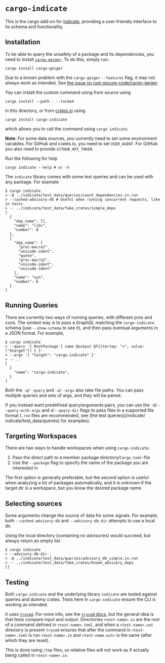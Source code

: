 # `cargo-indicate`

This is the cargo add-on for [indicate](./indicate), providing a user-friendly
interface to its schema and functionality.

## Installation

To be able to query the unsafety of a package and its dependencies, you need to
install [`cargo-geiger`](https://github.com/rust-secure-code/cargo-geiger).
To do this, simply run:

```ignore
cargo install cargo-geiger
```

Due to a known problem with the `cargo-geiger` `--features` flag, it may not
always work as intended. See 
[the issue on rust-secure-code/cargo-geiger](https://github.com/rust-secure-code/cargo-geiger/issues/379).

You can install the custom command using from source using

```ignore
cargo install --path . --locked
```

in this directory, or from [crates.io](https://crates.io) using

```ignore
cargo install cargo-indicate
```

which allows you to call the command using `cargo indicate`.

**Note**: For some data sources, you currently need to set some environment variables.
For GitHub and crates.io, you need to set `USER_AGENT`. For GitHub you also need to
provide `GITHUB_API_TOKEN`.

Run the following for help

```ignore
cargo indicate --help # or -h
```

The `indicate` library comes with some test queries and can be used with any
package. For example

```console
$ cargo indicate 
> -Q ../indicate/test_data/queries/count_dependencies.in.ron
> --cached-advisory-db # Useful when running concurrent requests, like in tests
> -- ../indicate/test_data/fake_crates/simple_deps
[
  {
    "dep_name": [],
    "name": "libc",
    "number": 0
  },
  {
    "dep_name": [
      "proc-macro2",
      "unicode-ident",
      "quote",
      "proc-macro2",
      "unicode-ident",
      "unicode-ident"
    ],
    "name": "syn",
    "number": 6
  }
]
```

## Running Queries

There are currently two ways of running queries, with different pros and cons.
The simlest way is to pass a GraphQL matching the `cargo-indicate` schema (use `--show-schema` to see it),
and then pass eventual arguments in a JSON format. For example,

```console
$ cargo indicate
> --query '{ RootPackage { name @output @filter(op: "=", value: ["$target"]) } }'
> --args '{ "target": "cargo-indicate" }'
> -- .
[
  {
    "name": "cargo-indicate",
  }
]
```

Both the `-q`/`--query` and `-a`/`--args` also take file paths. You can pass
multiple queries and sets of args, and they will be paired.

If you instead want predefined query/arguments pairs, you can use the `-Q`/
`--query-with-args` and `d`/`--query-dir` flags to pass files in a supported
file format (`.ron` files are recommended, see [the test queries](/indicate/
indicate/test_data/queries) for examples).

## Targeting Workspaces

There are two ways to handle workspaces when using `cargo-indicate`:

1. Pass the direct path to a member package directory/`Cargo.toml`-file
2. Use the `--package` flag to specify the name of the package you are
   interested in

The first option is generally preferable, but the second option is useful when
analyzing a lot of packages automatically, and it is unknown if the target dir
is a workspace, but you know the desired package name.

## Selecting sources

Some arguments change the source of data for some signals. For example,
both `--cached-advisory-db` and `--advisory-db-dir` attempts to use a local dir.

Using the local directory (containing no advisories) would succeed, but always
return an empty list

```console
$ cargo indicate
> --advisory-db-dir .
> -Q ../indicate/test_data/queries/advisory_db_simple.in.ron
> -- ../indicate/test_data/fake_crates/known_advisory_deps
[]
```

## Testing

Both `cargo-indicate` and the underlying library `indicate` are tested against
queries and dummy crates. Tests here in `cargo-indicate` ensure the CLI is
working as intended.

It uses [`trycmd`](https://crates.io/crates/trycmd). For more info, see the
[`trycmd` docs](https://docs.rs/trycmd), but the general idea is that tests
compare input and output. Directories `<test-name>.in` are the root of a command
defined in `<test-name>.toml`, and when a `<test-name>.out` directory is present
`trycmd` ensures that after the command in `<test-name>.toml` is run
`<test-name>.in` and `<test-name.out>` is the same (after which they are reset).

This is done using `/tmp` files, so relative files will not work as if actually
being called in `<test-name>.in`.
